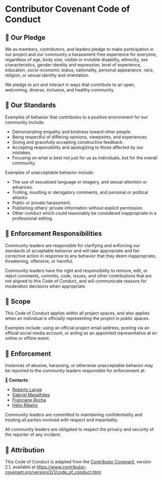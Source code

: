 # Contributor Covenant Code of Conduct

## 📜 Our Pledge

We as members, contributors, and leaders pledge to make participation in our project and our community a harassment-free experience for everyone, regardless of age, body size, visible or invisible disability, ethnicity, sex characteristics, gender identity and expression, level of experience, education, socio-economic status, nationality, personal appearance, race, religion, or sexual identity and orientation.

We pledge to act and interact in ways that contribute to an open, welcoming, diverse, inclusive, and healthy community.

## 🤝 Our Standards

Examples of behavior that contributes to a positive environment for our community include:

- Demonstrating empathy and kindness toward other people.
- Being respectful of differing opinions, viewpoints, and experiences.
- Giving and gracefully accepting constructive feedback.
- Accepting responsibility and apologizing to those affected by our mistakes.
- Focusing on what is best not just for us as individuals, but for the overall community.

Examples of unacceptable behavior include:

- The use of sexualized language or imagery, and sexual attention or advances.
- Trolling, insulting or derogatory comments, and personal or political attacks.
- Public or private harassment.
- Publishing others’ private information without explicit permission.
- Other conduct which could reasonably be considered inappropriate in a professional setting.

## 👮 Enforcement Responsibilities

Community leaders are responsible for clarifying and enforcing our standards of acceptable behavior and will take appropriate and fair corrective action in response to any behavior that they deem inappropriate, threatening, offensive, or harmful.

Community leaders have the right and responsibility to remove, edit, or reject comments, commits, code, issues, and other contributions that are not aligned to this Code of Conduct, and will communicate reasons for moderation decisions when appropriate.

## 📝 Scope

This Code of Conduct applies within all project spaces, and also applies when an individual is officially representing the project in public spaces.

Examples include: using an official project email address, posting via an official social media account, or acting as an appointed representative at an online or offline event.

## 📩 Enforcement

Instances of abusive, harassing, or otherwise unacceptable behavior may be reported to the community leaders responsible for enforcement at:

**📧 Contacts**:

 * [Roberto Lange](mailto:roberto.lange@wikki.com.br)
 * [Gabriel Magalhães](mailto:gabriel.magalhaes@wikki.com.br)
 * [Franciane Rocha](mailto:franciane.rocha@wikki.com.br)
 * [Hélio Ribeiro](mailto:helio.ribeiro@wikki.com.br)

Community leaders are committed to maintaining confidentiality and treating all parties involved with respect and impartiality.

All community leaders are obligated to respect the privacy and security of the reporter of any incident.

## 📘 Attribution

This Code of Conduct is adapted from the [Contributor Covenant](https://www.contributor-covenant.org), version 2.1, available at
https://www.contributor-covenant.org/version/2/1/code_of_conduct.html

